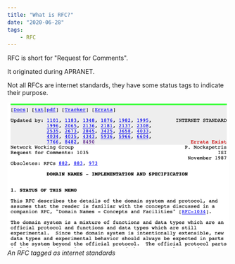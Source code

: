 ```yaml
---
title: "What is RFC?"
date: "2020-06-28"
tags:
    - RFC
---
```


RFC is short for "Request for Comments".

It originated during APRANET.

Not all RFCs are internet standards, they have some status tags to indicate their purpose.

![RFC](./static/a9423fb0_RFC.png)
*An RFC tagged as internet standards*
